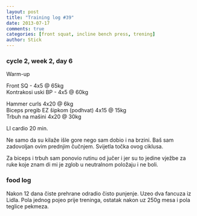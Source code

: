 ```yaml
---
layout: post
title: "Training log #39"
date: 2013-07-17
comments: true
categories: [front squat, incline bench press, trening]
author: Stick
---
```


### cycle 2, week 2, day 6

Warm-up  

Front SQ - 4x5 @ 65kg  
Kontrakosi uski BP - 4x5 @ 60kg  

Hammer curls 4x20 @ 6kg  
Biceps pregib EZ šipkom (podhvat) 4x15 @ 15kg  
Trbuh na mašini 4x20 @ 30kg   

LI cardio 20 min.  

Ne samo da su kilaže išle gore nego sam dobio i na brzini. Baš sam zadovoljan ovim prednjim čučnjem. Svijetla točka ovog ciklusa. 

Za biceps i trbuh sam ponovio rutinu od jučer i jer su to jedine vježbe za ruke koje znam di mi je zglob u neutralnom položaju i ne boli.


### food log

Nakon 12 dana čiste prehrane odradio čisto punjenje. Uzeo dva fancuza iz Lidla. Pola jednog pojeo prije treninga, ostatak nakon uz 250g mesa i pola teglice pekmeza.